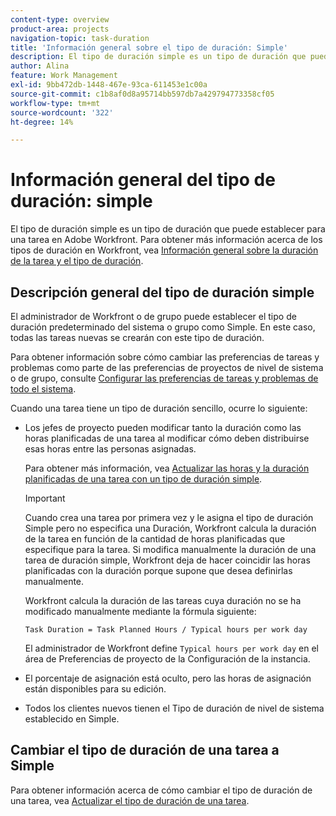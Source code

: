 ```yaml
---
content-type: overview
product-area: projects
navigation-topic: task-duration
title: 'Información general sobre el tipo de duración: Simple'
description: El tipo de duración simple es un tipo de duración que puede establecer para una tarea en Adobe Workfront.
author: Alina
feature: Work Management
exl-id: 9bb472db-1448-467e-93ca-611453e1c00a
source-git-commit: c1b8af0d8a95714bb597db7a429794773358cf05
workflow-type: tm+mt
source-wordcount: '322'
ht-degree: 14%

---
```


# Información general del tipo de duración: simple

<!-- Audited: 5/2025 -->

El tipo de duración simple es un tipo de duración que puede establecer para una tarea en Adobe Workfront. Para obtener más información acerca de los tipos de duración en Workfront, vea [Información general sobre la duración de la tarea y el tipo de duración](../../../manage-work/tasks/taskdurtn/task-duration-and-duration-type.md).

## Descripción general del tipo de duración simple

El administrador de Workfront o de grupo puede establecer el tipo de duración predeterminado del sistema o grupo como Simple. En este caso, todas las tareas nuevas se crearán con este tipo de duración.

Para obtener información sobre cómo cambiar las preferencias de tareas y problemas como parte de las preferencias de proyectos de nivel de sistema o de grupo, consulte [Configurar las preferencias de tareas y problemas de todo el sistema](../../../administration-and-setup/set-up-workfront/configure-system-defaults/set-task-issue-preferences.md).

Cuando una tarea tiene un tipo de duración sencillo, ocurre lo siguiente:

* Los jefes de proyecto pueden modificar tanto la duración como las horas planificadas de una tarea al modificar cómo deben distribuirse esas horas entre las personas asignadas.

  Para obtener más información, vea [Actualizar las horas y la duración planificadas de una tarea con un tipo de duración simple](../../../manage-work/tasks/taskdurtn/update-planned-hours-duration-for-simple-duration-task.md).

  >[!IMPORTANT]
  >
  >Cuando crea una tarea por primera vez y le asigna el tipo de duración Simple pero no especifica una Duración, Workfront calcula la duración de la tarea en función de la cantidad de horas planificadas que especifique para la tarea. Si modifica manualmente la duración de una tarea de duración simple, Workfront deja de hacer coincidir las horas planificadas con la duración porque supone que desea definirlas manualmente.
  >
  >Workfront calcula la duración de las tareas cuya duración no se ha modificado manualmente mediante la fórmula siguiente:
  >
  > `Task Duration = Task Planned Hours / Typical hours per work day`
  >
  >El administrador de Workfront define `Typical hours per work day` en el área de Preferencias de proyecto de la Configuración de la instancia.

* El porcentaje de asignación está oculto, pero las horas de asignación están disponibles para su edición.
* Todos los clientes nuevos tienen el Tipo de duración de nivel de sistema establecido en Simple.

## Cambiar el tipo de duración de una tarea a Simple

Para obtener información acerca de cómo cambiar el tipo de duración de una tarea, vea [Actualizar el tipo de duración de una tarea](../../../manage-work/tasks/taskdurtn/update-duration-type-of-task.md).

<!--
<p data-mc-conditions="QuicksilverOrClassic.Draft mode">(NOTE: replaced with new article linked above)</p>
-->

<!--
<ol data-mc-conditions="QuicksilverOrClassic.Draft mode">
<li value="1">Go to a task for which you want to change the Duration Type.</li>
<li value="2"> <p data-mc-conditions="QuicksilverOrClassic.Quicksilver">Click <strong>Task Details</strong> in the left panel, then in the Overview area double click <strong>Duration Type</strong>. </p> </li>
<li value="3"> <p>Select <strong>Simple</strong> from the drop-down menu.</p> </li>
<li value="4">Click <strong>Save</strong> <strong>Changes</strong><strong>.</strong></li>
</ol>
-->
